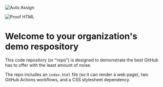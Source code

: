 ![Auto Assign](https://github.com/dracoscopia/demo-repository/actions/workflows/auto-assign.yml/badge.svg)

![Proof HTML](https://github.com/dracoscopia/demo-repository/actions/workflows/proof-html.yml/badge.svg)

# Welcome to your organization's demo respository
This code repository (or "repo") is designed to demonstrate the best GitHub has to offer with the least amount of noise.

The repo includes an `index.html` file (so it can render a web page), two GitHub Actions workflows, and a CSS stylesheet dependency.
